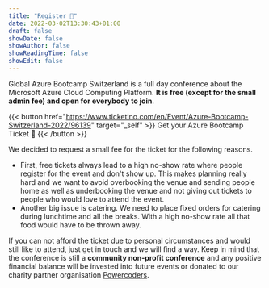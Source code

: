 ```yaml
---
title: "Register 🥳"
date: 2022-03-02T13:30:43+01:00
draft: false
showDate: false
showAuthor: false
showReadingTime: false
showEdit: false
---
```


Global Azure Bootcamp Switzerland is a full day conference about the Microsoft Azure Cloud Computing Platform. **It is free (except for the small admin fee) and open for everybody to join**.

{{< button href="https://www.ticketino.com/en/Event/Azure-Bootcamp-Switzerland-2022/96139" target="_self" >}}
Get your Azure Bootcamp Ticket 🥳
{{< /button >}}

We decided to request a small fee for the ticket for the following reasons.
* First, free tickets always lead to a high no-show rate where people register for the event and don't show up. This makes planning really hard and we want to avoid overbooking the venue and sending people home as well as underbooking the venue and not giving out tickets to people who would love to attend the event.
* Another big issue is catering. We need to place fixed orders for catering during lunchtime and all the breaks. With a high no-show rate all that food would have to be thrown away.

If you can not afford the ticket due to personal circumstances and would still like to attend, just get in touch and we will find a way. Keep in mind that the conference is still a **community non-profit conference** and any positive financial balance will be invested into future events or donated to our charity partner organisation [Powercoders](https://powercoders.org/).
